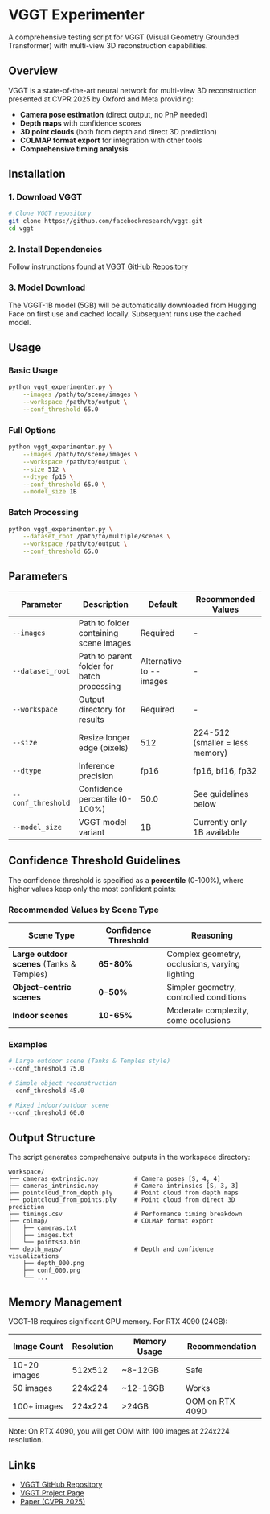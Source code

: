 # VGGT Experimenter

A comprehensive testing script for VGGT (Visual Geometry Grounded Transformer) with multi-view 3D reconstruction capabilities.

## Overview

VGGT is a state-of-the-art neural network for multi-view 3D reconstruction presented at CVPR 2025 by Oxford and Meta providing:

- **Camera pose estimation** (direct output, no PnP needed)
- **Depth maps** with confidence scores
- **3D point clouds** (both from depth and direct 3D prediction)
- **COLMAP format export** for integration with other tools
- **Comprehensive timing analysis**


## Installation

### 1. Download VGGT

```bash
# Clone VGGT repository
git clone https://github.com/facebookresearch/vggt.git
cd vggt
```

### 2. Install Dependencies

Follow instrunctions found at [VGGT GitHub Repository](https://github.com/facebookresearch/vggt)

### 3. Model Download

The VGGT-1B model (5GB) will be automatically downloaded from Hugging Face on first use and cached locally. Subsequent runs use the cached model.

## Usage

### Basic Usage

```bash
python vggt_experimenter.py \
    --images /path/to/scene/images \
    --workspace /path/to/output \
    --conf_threshold 65.0
```

### Full Options

```bash
python vggt_experimenter.py \
    --images /path/to/scene/images \
    --workspace /path/to/output \
    --size 512 \
    --dtype fp16 \
    --conf_threshold 65.0 \
    --model_size 1B
```

### Batch Processing

```bash
python vggt_experimenter.py \
    --dataset_root /path/to/multiple/scenes \
    --workspace /path/to/output \
    --conf_threshold 65.0
```

## Parameters

| Parameter | Description | Default | Recommended Values |
|-----------|-------------|---------|-------------------|
| `--images` | Path to folder containing scene images | Required | - |
| `--dataset_root` | Path to parent folder for batch processing | Alternative to --images | - |
| `--workspace` | Output directory for results | Required | - |
| `--size` | Resize longer edge (pixels) | 512 | 224-512 (smaller = less memory) |
| `--dtype` | Inference precision | fp16 | fp16, bf16, fp32 |
| `--conf_threshold` | Confidence percentile (0-100%) | 50.0 | See guidelines below |
| `--model_size` | VGGT model variant | 1B | Currently only 1B available |

## Confidence Threshold Guidelines

The confidence threshold is specified as a **percentile** (0-100%), where higher values keep only the most confident points:

### Recommended Values by Scene Type

| Scene Type | Confidence Threshold | Reasoning |
|------------|---------------------|-----------|
| **Large outdoor scenes** (Tanks & Temples) | **65-80%** | Complex geometry, occlusions, varying lighting |
| **Object-centric scenes** | **0-50%** | Simpler geometry, controlled conditions |
| **Indoor scenes** | **10-65%** | Moderate complexity, some occlusions |


### Examples

```bash
# Large outdoor scene (Tanks & Temples style)
--conf_threshold 75.0

# Simple object reconstruction  
--conf_threshold 45.0

# Mixed indoor/outdoor scene
--conf_threshold 60.0
```

## Output Structure

The script generates comprehensive outputs in the workspace directory:

```
workspace/
├── cameras_extrinsic.npy          # Camera poses [S, 4, 4]
├── cameras_intrinsic.npy          # Camera intrinsics [S, 3, 3]
├── pointcloud_from_depth.ply      # Point cloud from depth maps
├── pointcloud_from_points.ply     # Point cloud from direct 3D prediction
├── timings.csv                    # Performance timing breakdown
├── colmap/                        # COLMAP format export
│   ├── cameras.txt
│   ├── images.txt
│   └── points3D.bin
└── depth_maps/                    # Depth and confidence visualizations
    ├── depth_000.png
    ├── conf_000.png
    └── ...
```

## Memory Management

VGGT-1B requires significant GPU memory. For RTX 4090 (24GB):

| Image Count | Resolution | Memory Usage | Recommendation |
|-------------|------------|--------------|----------------|
| 10-20 images | 512x512 | ~8-12GB | Safe |
| 50 images | 224x224 | ~12-16GB | Works |
| 100+ images | 224x224 | >24GB | OOM on RTX 4090 |

Note: On RTX 4090, you will get OOM with 100 images at 224x224 resolution.



## Links

- [VGGT GitHub Repository](https://github.com/facebookresearch/vggt)
- [VGGT Project Page](https://vgg-t.github.io/)
- [Paper (CVPR 2025)](https://jytime.github.io/data/VGGT_CVPR25.pdf)
